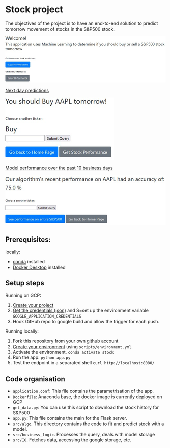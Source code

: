 # Stock project
The objectives of the project is to have an end-to-end solution to predict tomorrow movement of stocks in the S&P500 stock. 

![Alt text](./static/img/Website.jpg?raw=true "Title")

<u> Next day predictions

![Alt text](./static/img/Stock_Prediction.jpg?raw=true "Title")

Model performance over the past 10 business days </u>

![Alt text](./static/img/Stock_Performance.jpg?raw=true "Title")

## Prerequisites:
locally:
- [conda](https://docs.conda.io/projects/conda/en/latest/user-guide/install/) installed
- [Docker Desktop](https://docs.docker.com/get-docker/) installed


## Setup steps
Running on GCP:
1. [Create your project](https://cloud.google.com/resource-manager/docs/creating-managing-projects)
2. [Get the credentials (json)](https://cloud.google.com/docs/authentication/getting-started) and S=set up the environment variable `GOOGLE_APPLICATION_CREDENTIALS`
3. Hook GitHub repo to google build and allow the trigger for each push.


Running locally:
1. Fork this repository from your own github account
2. [Create your environment](https://docs.conda.io/projects/conda/en/latest/user-guide/tasks/manage-environments.html#creating-an-environment-from-an-environment-yml-file) using `scripts/environment.yml`.  
3. Activate the environment. `conda activate stock`
4. Run the app: `python app.py` 
5. Test the endpoint in a separated shell `curl http://localhost:8080/`


## Code organisation
- `application.conf`: This file contains the parametrisation of the app. 
- `Dockerfile`: Anaconda base, the docker image is currently deployed on GCP
- `get_data.py`: You can use this script to download the stock history for S&P500
- `app.py`: This file contains the main for the Flask server.
- `src/algo`. This directory contains the code to fit and predict stock with a model.
- `src/business_logic`. Processes the query, deals with model storage
- `src/IO`. Fetches data, accessing the google storage, etc.






 
